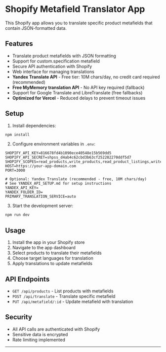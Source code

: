 # Shopify Metafield Translator App



This Shopify app allows you to translate specific product metafields that contain JSON-formatted data.



## Features

- Translate product metafields with JSON formatting
- Support for custom.specification metafield
- Secure API authentication with Shopify
- Web interface for managing translations
- **Yandex Translate API** - Free tier: 10M chars/day, no credit card required (recommended)
- **Free MyMemory translation API** - No API key required (fallback)
- Support for Google Translate and LibreTranslate (free fallbacks)
- **Optimized for Vercel** - Reduced delays to prevent timeout issues

## Setup

1. Install dependencies:
```bash
npm install
```

2. Configure environment variables in `.env`:
```
SHOPIFY_API_KEY=816678fd4b1090ece40548e15b569dd5
SHOPIFY_API_SECRET=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
SHOPIFY_SCOPES=read_products,write_products,read_product_listings,write_product_listings
HOST=https://your-app-domain.com
PORT=3000

# Optional: Yandex Translate (recommended - free, 10M chars/day)
# See YANDEX_API_SETUP.md for setup instructions
YANDEX_API_KEY=
YANDEX_FOLDER_ID=
PRIMARY_TRANSLATION_SERVICE=auto
```

3. Start the development server:
```bash
npm run dev
```

## Usage

1. Install the app in your Shopify store
2. Navigate to the app dashboard
3. Select products to translate their metafields
4. Choose target languages for translation
5. Apply translations to update metafields

## API Endpoints

- `GET /api/products` - List products with metafields
- `POST /api/translate` - Translate specific metafield
- `PUT /api/metafield/:id` - Update metafield with translation

## Security

- All API calls are authenticated with Shopify
- Sensitive data is encrypted
- Rate limiting implemented
  

------------------------